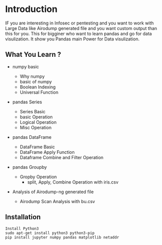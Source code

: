 
# Introduction

IF you are interesting in Infosec or pentesting and you want to work with Large Data like Airodump generated file and you want custom output than this for you. This for bigginer who want to learn pandas and go for data visulization. It show you Pandas main Power for Data visulization.  

## What You Learn ?
- numpy basic
    - Why numpy
    - basic of numpy
    - Boolean Indexing
    - Universal Function
- pandas Series
    - Series Basic
    - basic Operation
    - Logical Operation
    - Misc Operation
    
- pandas DataFrame
    - DataFrame Basic
    - DataFrame Apply Function
    - Dataframe Combine and Filter Operation
- pandas Groupby
    - Gropby Operation
        - split, Apply, Combine Operation with iris.csv
- Analysis of Airodump-ng generated file
    - Airodump Scan Analysis with bu.csv

## Installation

```
Install Python3
sudo apt-get install python3 python3-pip
pip install jupyter numpy pandas matplotlib netaddr
```
